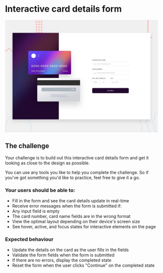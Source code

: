 # Interactive card details form

![Design preview for the Interactive card details](./design/desktop-preview.jpg)

## The challenge

Your challenge is to build out this interactive card details form and get it looking as close to the design as possible.

You can use any tools you like to help you complete the challenge. So if you've got something you'd like to practice, feel free to give it a go.

### Your users should be able to: 

- Fill in the form and see the card details update in real-time
- Receive error messages when the form is submitted if:
- Any input field is empty
- The card number, card name fields are in the wrong format
- View the optimal layout depending on their device's screen size
- See hover, active, and focus states for interactive elements on the page


### Expected behaviour

- Update the details on the card as the user fills in the fields
- Validate the form fields when the form is submitted
- If there are no errors, display the completed state
- Reset the form when the user clicks "Continue" on the completed state

